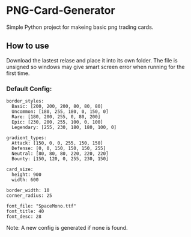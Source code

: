 # PNG-Card-Generator
Simple Python project for makeing basic png trading cards.

## How to use
Download the lastest relase and place it into its own folder. The file is unsigned so windows may give smart screen error when running for the first time.

### Default Config:
```
border_styles:
  Basic: [200, 200, 200, 80, 80, 80]
  Uncommon: [180, 255, 180, 0, 150, 0]
  Rare: [180, 200, 255, 0, 80, 200]
  Epic: [230, 200, 255, 100, 0, 100]
  Legendary: [255, 230, 180, 180, 100, 0]

gradient_types:
  Attack: [150, 0, 0, 255, 150, 150]
  Defense: [0, 0, 150, 150, 150, 255]
  Neutral: [80, 80, 80, 220, 220, 220]
  Bounty: [150, 120, 0, 255, 230, 150]

card_size:
  height: 900
  width: 600

border_width: 10
corner_radius: 25

font_file: "SpaceMono.ttf"
font_title: 40
font_desc: 28
```
Note: A new config is generated if none is found.
